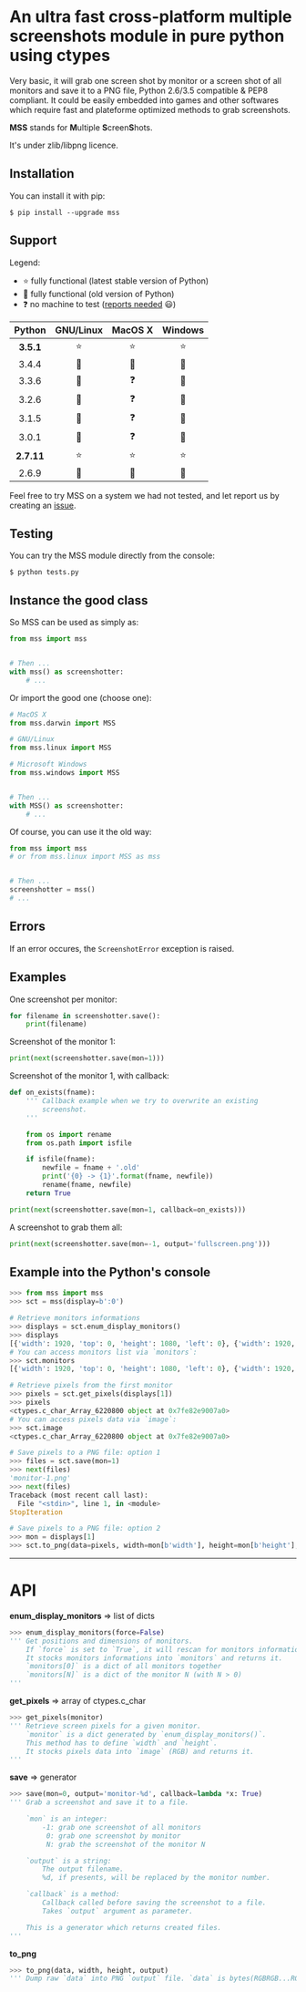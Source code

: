 An ultra fast cross-platform multiple screenshots module in pure python using ctypes
====================================================================================

Very basic, it will grab one screen shot by monitor or a screen shot of all monitors and save it to a PNG file, Python 2.6/3.5 compatible & PEP8 compliant.
It could be easily embedded into games and other softwares which require fast and plateforme optimized methods to grab screenshots.

**MSS** stands for **M**ultiple **S**creen**S**hots.

It's under zlib/libpng licence.


Installation
------------

You can install it with pip:

```shell
$ pip install --upgrade mss
```


Support
-------

Legend:
* :star: fully functional (latest stable version of Python)
* :star2: fully functional (old version of Python)
* :question: no machine to test ([reports needed](https://github.com/BoboTiG/python-mss/issues) :smiley:)

Python | GNU/Linux | MacOS X | Windows
:---: | :---: | :---: | :---:
**3.5.1** | :star: | :star: | :star:
3.4.4 | :star2: | :star2: | :star2:
3.3.6 | :star2: | :question: | :star2:
3.2.6 | :star2: | :question: | :star2:
3.1.5 | :star2: | :question: | :star2:
3.0.1 | :star2: | :question: | :star2:
**2.7.11** | :star: | :star: | :star:
2.6.9 | :star2: | :star2: | :star2:

Feel free to try MSS on a system we had not tested, and let report us by creating an [issue](https://github.com/BoboTiG/python-mss/issues).


Testing
-------

You can try the MSS module directly from the console:

```shell
$ python tests.py
```


Instance the good class
-----------------------

So MSS can be used as simply as:

```python
from mss import mss


# Then ...
with mss() as screenshotter:
    # ...
```

Or import the good one (choose one):

```python
# MacOS X
from mss.darwin import MSS

# GNU/Linux
from mss.linux import MSS

# Microsoft Windows
from mss.windows import MSS


# Then ...
with MSS() as screenshotter:
    # ...
```

Of course, you can use it the old way:

```python
from mss import mss
# or from mss.linux import MSS as mss


# Then ...
screenshotter = mss()
# ...
```


Errors
------

If an error occures, the `ScreenshotError` exception is raised.


Examples
--------

One screenshot per monitor:

```python
for filename in screenshotter.save():
    print(filename)
```

Screenshot of the monitor 1:

```python
print(next(screenshotter.save(mon=1)))
```

Screenshot of the monitor 1, with callback:

```python
def on_exists(fname):
    ''' Callback example when we try to overwrite an existing
        screenshot.
    '''

    from os import rename
    from os.path import isfile

    if isfile(fname):
        newfile = fname + '.old'
        print('{0} -> {1}'.format(fname, newfile))
        rename(fname, newfile)
    return True

print(next(screenshotter.save(mon=1, callback=on_exists)))
```

A screenshot to grab them all:

```python
print(next(screenshotter.save(mon=-1, output='fullscreen.png')))
```

Example into the Python's console
---

```python
>>> from mss import mss
>>> sct = mss(display=b':0')

# Retrieve monitors informations
>>> displays = sct.enum_display_monitors()
>>> displays
[{'width': 1920, 'top': 0, 'height': 1080, 'left': 0}, {'width': 1920, 'top': 0, 'height': 1080, 'left': 0}]
# You can access monitors list via `monitors`:
>>> sct.monitors
[{'width': 1920, 'top': 0, 'height': 1080, 'left': 0}, {'width': 1920, 'top': 0, 'height': 1080, 'left': 0}]

# Retrieve pixels from the first monitor
>>> pixels = sct.get_pixels(displays[1])
>>> pixels
<ctypes.c_char_Array_6220800 object at 0x7fe82e9007a0>
# You can access pixels data via `image`:
>>> sct.image
<ctypes.c_char_Array_6220800 object at 0x7fe82e9007a0>

# Save pixels to a PNG file: option 1
>>> files = sct.save(mon=1)
>>> next(files)
'monitor-1.png'
>>> next(files)
Traceback (most recent call last):
  File "<stdin>", line 1, in <module>
StopIteration

# Save pixels to a PNG file: option 2
>>> mon = displays[1]
>>> sct.to_png(data=pixels, width=mon[b'width'], height=mon[b'height'], output='monitor-1.png')
```

---

API
===

**enum_display_monitors** => list of dicts

```python
>>> enum_display_monitors(force=False)
''' Get positions and dimensions of monitors.
    If `force` is set to `True`, it will rescan for monitors informations.
    It stocks monitors informations into `monitors` and returns it.
    `monitors[0]` is a dict of all monitors together
    `monitors[N]` is a dict of the monitor N (with N > 0)
'''
```

**get_pixels** => array of ctypes.c_char

```python
>>> get_pixels(monitor)
''' Retrieve screen pixels for a given monitor.
    `monitor` is a dict generated by `enum_display_monitors()`.
    This method has to define `width` and `height`.
    It stocks pixels data into `image` (RGB) and returns it.
'''
```

**save** => generator

```python
>>> save(mon=0, output='monitor-%d', callback=lambda *x: True)
''' Grab a screenshot and save it to a file.

    `mon` is an integer:
        -1: grab one screenshot of all monitors
         0: grab one screenshot by monitor
         N: grab the screenshot of the monitor N

    `output` is a string:
        The output filename.
        %d, if presents, will be replaced by the monitor number.

    `callback` is a method:
        Callback called before saving the screenshot to a file.
        Takes `output` argument as parameter.

    This is a generator which returns created files.
'''
```

**to_png**

```python
>>> to_png(data, width, height, output)
''' Dump raw `data` into PNG `output` file. `data` is bytes(RGBRGB...RGB). '''
```
